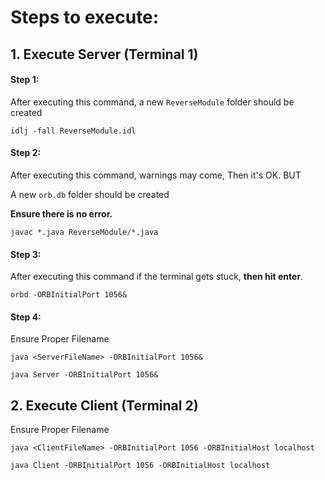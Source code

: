 # Steps to execute:

## 1. Execute Server (Terminal 1)

#### Step 1: 

After executing this command, a new `ReverseModule` folder should be created

    idlj -fall ReverseModule.idl


#### Step 2:

After executing this command, warnings may come, Then it's OK. BUT 

A new `orb.db` folder should be created

**Ensure there is no error.**

    javac *.java ReverseModule/*.java

#### Step 3:

After executing this command if the terminal gets stuck, **then hit enter**.

    orbd -ORBInitialPort 1056&

#### Step 4:

Ensure Proper Filename

`java <ServerFileName> -ORBInitialPort 1056&`

    java Server -ORBInitialPort 1056& 


## 2. Execute Client (Terminal 2)

Ensure Proper Filename

`java <ClientFileName> -ORBInitialPort 1056 -ORBInitialHost localhost`

    java Client -ORBInitialPort 1056 -ORBInitialHost localhost